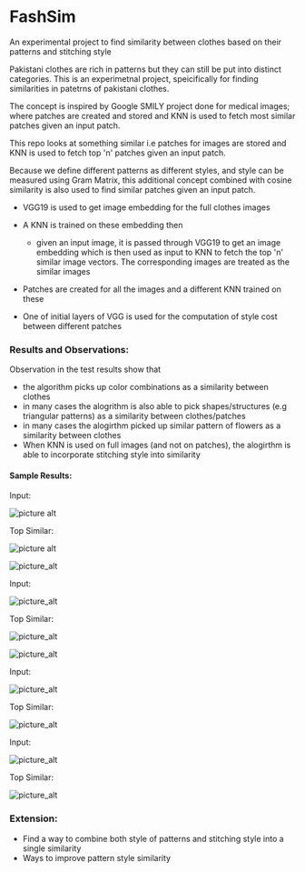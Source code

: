 # FashSim
An experimental project to find similarity between clothes based on their patterns and stitching style

Pakistani clothes are rich in patterns but they can still be put into distinct categories. This is an experimetnal project, speicifically for finding similarities in patetrns of pakistani clothes. 

The concept is inspired by Google SMILY project done for medical images; where patches are created and stored and KNN is used to fetch most similar patches given an input patch. 

This repo looks at something similar i.e patches for images are stored and KNN is used to fetch top 'n' patches given an input patch. 

Because we define different patterns as different styles, and style can be measured using Gram Matrix, this additional concept combined with cosine similarity is also used to find similar patches given an input patch. 

* VGG19 is used to get image embedding for the full clothes images
* A KNN is trained on these embedding then

     * given an input image, it is passed through VGG19 to get an image embedding which is then used as input to KNN to fetch 
                  the top 'n' similar image vectors. The corresponding images are treated as the similar images
                  
* Patches are created for all the images and a different KNN trained on these
* One of initial layers of VGG is used for the computation of style cost between different patches


### Results and Observations:

Observation in the test results show that

* the algorithm picks up color combinations as a similarity between clothes 
* in many cases the alogrithm is also able to pick shapes/structures (e.g triangular patterns) as a similarity between clothes/patches
* in many cases the alogirthm picked up similar pattern of flowers as a similarity between clothes
* When KNN is used on full images (and not on patches), the alogirthm is able to incorporate stitching style into similarity


#### Sample Results:

Input: 

![picture alt](https://github.com/Aqsa-K/FashSim/blob/master/results/test1.png)

Top Similar:

![picture alt](https://github.com/Aqsa-K/FashSim/blob/master/results/test1_r1.png)

![picture_alt](https://github.com/Aqsa-K/FashSim/blob/master/results/test1_r2.png)


Input:

![picture_alt](https://github.com/Aqsa-K/FashSim/blob/master/results/test2.png)

Top Similar:

![picture_alt](https://github.com/Aqsa-K/FashSim/blob/master/results/test2_r1.png)

![picture_alt](https://github.com/Aqsa-K/FashSim/blob/master/results/test2_r2.png)

Input:

![picture_alt](https://github.com/Aqsa-K/FashSim/blob/master/results/test3.png)

Top Similar:

![picture_alt](https://github.com/Aqsa-K/FashSim/blob/master/results/test3_r1.png)

Input:

![picture_alt](https://github.com/Aqsa-K/FashSim/blob/master/results/test5.png)

Top Similar:

![picture_alt](https://github.com/Aqsa-K/FashSim/blob/master/results/test5_r1.png)

### Extension:
* Find a way to combine both style of patterns and stitching style into a single similarity
* Ways to improve pattern style similarity

